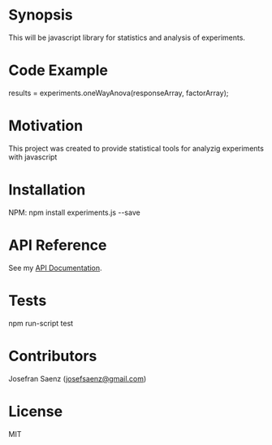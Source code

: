 # Synopsis

This will be javascript library for statistics and analysis of experiments. 

# Code Example

results = experiments.oneWayAnova(responseArray, factorArray);

# Motivation

This project was created to provide statistical tools for analyzig experiments with javascript

# Installation

NPM: npm install experiments.js --save

# API Reference

See my [API Documentation](/API_DOCUMENTATION.md). 

# Tests

npm run-script test

# Contributors

Josefran Saenz (josefsaenz@gmail.com)

# License

MIT

